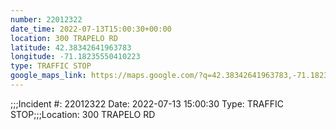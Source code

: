 ```yaml
---
number: 22012322
date_time: 2022-07-13T15:00:30+00:00
location: 300 TRAPELO RD
latitude: 42.38342641963783
longitude: -71.18235550410223
type: TRAFFIC STOP
google_maps_link: https://maps.google.com/?q=42.38342641963783,-71.18235550410223
---
```


;;;Incident #: 22012322   Date: 2022-07-13 15:00:30   Type: TRAFFIC STOP;;;Location: 300 TRAPELO RD
